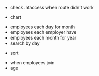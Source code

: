 - check .htaccess when route didn't work


- chart
+ employees each day for month
+ employees each employer have
+ employees each month for year
+ search by day

- sort
+ when employees join
+ age


